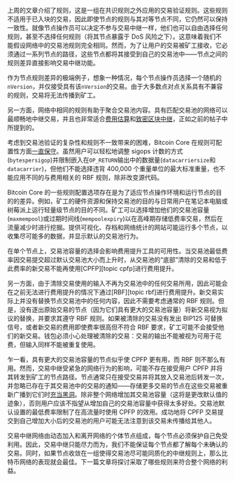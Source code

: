 上周的文章介绍了规则，这是一组在共识规则之外应用的交易验证规则。这些规则不适用于已入块的交易，因此即使节点的规则与其对等节点不同，它仍然可以保持一致性。就像节点操作员可以决定不参与交易中继一样，他们也可以自由选择任何规则，甚至不选择任何规则（将其节点暴露于 DoS 风险之下）。这意味着我们不能假设网络中的交易池规则完全相同。然而，为了让用户的交易被矿工接收，它必须通过一系列节点的路径，这些节点都将其接受到自己的交易池中——节点之间的规则差异直接影响交易中继功能。

作为节点规则差异的极端例子，想象一种情况，每个节点操作员选择一个随机的`nVersion`，并仅接受具有该`nVersion`的交易。由于大多数点对点关系具有不兼容的规则，交易将无法传播到矿工。

另一方面，网络中相同的规则有助于聚合交易池内容。具有匹配交易池的网络可以最顺畅地中继交易，并且也非常适合[费用估算][policy04]和[致密区块中继][policy01]，正如之前的帖子中所提到的。

考虑到交易池验证的复杂性和规则不一致带来的困难，Bitcoin Core 在规则可配置性方面[一直保守][aj mempool consistency]。虽然用户可以轻松地调整 sigops 计数的方式(`bytespersigop`)并限制嵌入在`OP_RETURN`输出中的数据量(`datacarriersize`和`datacarrier`)，但他们不能选择违背 400,000 个重量单位的最大标准重量，也不能应用不同的与费用相关的 RBF 规则，除非改变源代码。

Bitcoin Core 的一些规则配置选项存在是为了适应节点操作环境和运行节点的目的的差异。例如，矿工的硬件资源和保持交易池的目的与日常用户在笔记本电脑或树莓派上运行轻量级节点的目的不同。矿工可以选择增加他们的交易池容量(`maxmempool`)或过期时间线(`mempoolexpiry`)以在高峰期存储低费率交易，然后在流量减少时进行挖掘。提供可视化、存档和网络统计的网站可能运行多个节点，以收集尽可能多的数据，并显示默认的交易池行为。

在单个节点上，交易池容量的选择会影响费用提升工具的可用性。当交易池最低费率因交易提交超过默认交易池大小而上升时，从交易池的“底部”清除的交易和低于此费率的新交易不能再使用[CPFP][topic cpfp]进行费用提升。

另一方面，由于清除交易使用的输入不再为交易池中的任何交易所用，因此可能会在之前无法进行费用提升的情况下通过[RBF][topic rbf]进行费用提升。新交易实际上并没有替换节点交易池中的任何内容，因此不需要考虑通常的 RBF 规则。但是，没有逐出原始交易的节点（因为它们具有更大的交易池容量）将新交易视为拟议的替换，并要求其遵守 RBF 规则。如果被清除的交易没有发出 BIP125 可替换信号，或者新交易的费用即使费率很高但不符合 RBF 要求，矿工可能不会接受他们的新交易。钱包必须小心处理被清除的交易：交易的输出不能被视为可用于花费，但输入同样不能被重复使用。

乍一看，具有更大的交易池容量的节点似乎使 CPFP 更有用，而 RBF 则不那么有用。然而，交易中继受紧急的网络行为的影响，可能不存在接受用户 CPFP 并将其转发到矿工的节点路径。节点通常只在接受交易并将其放入交易池后转发一次，并忽略已存在于其交易池中的交易的通知——存储更多交易的节点在这些交易被重新广播到它们时[充当黑洞][se maxmempool]。除非整个网络增加其交易池容量（这将是更改默认值的迹象），否则用户应该不指望从增加自己的交易池容量中获得太多好处。交易池默认设置的最低费率限制了在高流量时使用 CPFP 的效用。成功地将 CPFP 交易提交到自己增加大小后的交易池的用户可能无法注意到该交易未传播给其他人。


交易中继网络由动态加入和离开网络的个体节点组成，每个节点必须保护自己免受利用。因此，交易中继只能尽力而为，我们不能保证每个节点都了解每个未确认的交易。同时，如果节点收敛在一组使得交易池尽可能同质化的中继规则上，那么比特币网络的表现就会最佳。下一篇文章将探讨采取了哪些规则来符合整个网络的利益。

[policy01]: /zh/newsletters/2023/05/17/#waiting-for-confirmation-1-why-do-we-have-a-mempool
[policy04]: /zh/newsletters/2023/06/07/#waiting-for-confirmation-4-feerate-estimation
[aj mempool consistency]: https://lists.linuxfoundation.org/pipermail/bitcoin-dev/2022-October/021116.html
[se maxmempool]: https://bitcoin.stackexchange.com/questions/118137/how-does-it-contribute-to-the-bitcoin-network-when-i-run-a-node-with-a-bigger-th

